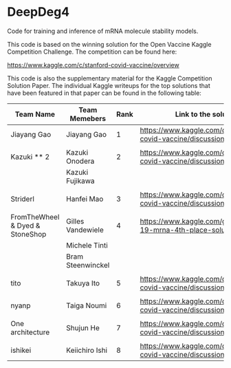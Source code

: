 # DeepDeg4

Code for training and inference of mRNA molecule stability models.

This code is based on the winning solution for the Open Vaccine Kaggle Competition Challenge. The competition can be found here:

https://www.kaggle.com/c/stanford-covid-vaccine/overview

This code is also the supplementary material for the Kaggle Competition Solution Paper. The individual Kaggle writeups for the top solutions that have been featured in that paper can be found in the following table:


| Team Name                       |  Team Memebers  | Rank  | Link to the solution                                            |
|---------------------------------|-----------------|-------|-----------------------------------------------------------------|
|Jiayang Gao                      | Jiayang Gao     |   1   |https://www.kaggle.com/c/stanford-covid-vaccine/discussion/189620|
|                                 |                 |       |                                                                 |
|Kazuki ** 2                      |Kazuki Onodera   |   2   |https://www.kaggle.com/c/stanford-covid-vaccine/discussion/189709| 
|                                 |Kazuki Fujikawa  |       |                                                                 |
|                                 |                 |       |                                                                 |
|Striderl                         |Hanfei Mao       |   3   |https://www.kaggle.com/c/stanford-covid-vaccine/discussion/189574|
|                                 |                 |       |                                                                 |
|FromTheWheel & Dyed & StoneShop  |Gilles Vandewiele|   4   |https://www.kaggle.com/group16/covid-19-mrna-4th-place-solution  |
|                                 |Michele Tinti    |       |                                                                 |
|                                 |Bram Steenwinckel|       |                                                                 |
|                                 |                 |       |                                                                 |
|tito                             |Takuya Ito       |   5   |https://www.kaggle.com/c/stanford-covid-vaccine/discussion/189691|
|                                 |                 |       |                                                                 |
|nyanp                            |Taiga Noumi      |   6   |https://www.kaggle.com/c/stanford-covid-vaccine/discussion/189241|
|                                 |                 |       |                                                                 |
|One architecture                 |Shujun He        |   7   |https://www.kaggle.com/c/stanford-covid-vaccine/discussion/189564|
|                                 |                 |       |                                                                 |
|ishikei                          |Keiichiro Ishi   |   8   |https://www.kaggle.com/c/stanford-covid-vaccine/discussion/190314|




